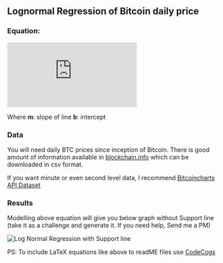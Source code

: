 ## Lognormal Regression of Bitcoin daily price

### Equation:
![equation](https://latex.codecogs.com/gif.latex?%5Clog_%7B10%7D%28Price%29%20%3D%20m%20*%20%5Clog_%7B10%7D%28%5Ctext%7Bdays%20since%20inception%7D%29%20&plus;%20b)

Where **m**: slope of line
      **b**: intercept

### Data
You will need daily BTC prices since inception of Bitcoin. There is good amount of information available in [blockchain.info](https://www.blockchain.com/charts/market-price?timespan=all)
which can be downloaded in csv format.

If you want minute or even second level data, I recommend [Bitcoincharts API Dataset](http://api.bitcoincharts.com/v1/csv/)

### Results
Modelling above equation will give you below graph without Support line (take it as a challenge and generate it. If you need help, Send me a PM)

![Log Normal Regression with Support line](https://raw.githubusercontent.com/PyPatel/Machine-Learning-and-AI-in-Trading/master/BTC%20Trading%3A%20Regression%20on%20Price/lognormal_reg_support.png)

PS: To include LaTeX equations like above to readME files use [CodeCogs](https://www.codecogs.com/latex/eqneditor.php)
